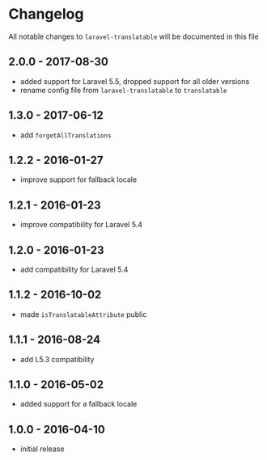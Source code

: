# Changelog

All notable changes to `laravel-translatable` will be documented in this file

## 2.0.0 - 2017-08-30

- added support for Laravel 5.5, dropped support for all older versions
- rename config file from `laravel-translatable` to `translatable`

## 1.3.0 - 2017-06-12

- add `forgetAllTranslations`

## 1.2.2 - 2016-01-27
- improve support for fallback locale

## 1.2.1 - 2016-01-23
- improve compatibility for Laravel 5.4

## 1.2.0 - 2016-01-23
- add compatibility for Laravel 5.4

## 1.1.2 - 2016-10-02
- made `isTranslatableAttribute` public

## 1.1.1 - 2016-08-24
- add L5.3 compatibility

## 1.1.0 - 2016-05-02
- added support for a fallback locale

## 1.0.0 - 2016-04-10
- initial release
